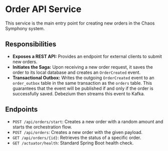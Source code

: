 # Order API Service

This service is the main entry point for creating new orders in the Chaos Symphony system.

## Responsibilities

-   **Exposes a REST API:** Provides an endpoint for external clients to submit new orders.
-   **Initiates the Saga:** Upon receiving a new order request, it saves the order to its local database and creates an `OrderCreated` event.
-   **Transactional Outbox:** Writes the outgoing `OrderCreated` event to an `order_outbox` table in the same transaction as the `orders` table. This guarantees that the event will be published if and only if the order is successfully saved. Debezium then streams this event to Kafka.

## Endpoints

-   `POST /api/orders/start`: Creates a new order with a random amount and starts the orchestration flow.
-   `POST /api/orders`: Creates a new order with the given payload.
-   `GET /api/orders/{id}`: Retrieves the status of a specific order.
-   `GET /actuator/health`: Standard Spring Boot health check.
